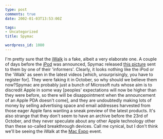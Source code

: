```yaml
---
type: post
comments: true
date: 2002-01-03T13:53:00Z

tags:
- Uncategorized
title: Spymac

wordpress_id: 1080
---
```


I'm pretty sure that the [iWalk](http://www.spymac.com/) is a fake, albeit a very elaborate one. A couple of days before the [iPod](http://www.apple.com/ipod/) was announced, Spymac released [this picture](http://www.spymac.com/archive102301.html) sent to them by one of their 'informers'. Clearly, it looks nothing like the iPod or the 'iWalk' as seen in the latest videos [which, unsurprisingly, you have to register for]. They were faking it in October, so why should we believe them now?Spymac are probably just a bunch of Microsoft nuts whose aim is to discredit Apple in some way [peoples' expectations will now be higher than they were before, so there will be disappointment when the announcement of an Apple PDA doesn't come], and they are undoubtedly making lots of money by selling advertising space and email addresses harvested from those eager Apple fans wanting a sneak preview of the latest products. It's also strange that they don't seem to have an archive before the 23rd of October, and they never speculate about any other Apple technology other than these so-called breakthrough devices. Call me cynical, but I don't think we'll be seeing the iWalk at the [Mac Expo](http://www.macworldexpo.com/) event. 
